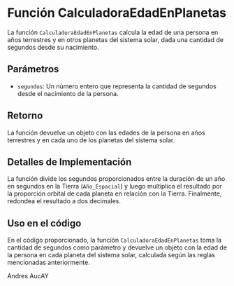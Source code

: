 # Función CalculadoraEdadEnPlanetas

La función `CalculadoraEdadEnPlanetas` calcula la edad de una persona en años terrestres y en otros planetas del sistema solar, dada una cantidad de segundos desde su nacimiento.

## Parámetros

- `segundos`: Un número entero que representa la cantidad de segundos desde el nacimiento de la persona.

## Retorno

La función devuelve un objeto con las edades de la persona en años terrestres y en cada uno de los planetas del sistema solar.

## Detalles de Implementación

La función divide los segundos proporcionados entre la duración de un año en segundos en la Tierra (`Año_Espacial`) y luego multiplica el resultado por la proporción orbital de cada planeta en relación con la Tierra. Finalmente, redondea el resultado a dos decimales.

## Uso en el código

En el código proporcionado, la función `CalculadoraEdadEnPlanetas` toma la cantidad de segundos como parámetro y devuelve un objeto con la edad de la persona en cada planeta del sistema solar, calculada según las reglas mencionadas anteriormente.


Andres AucAY